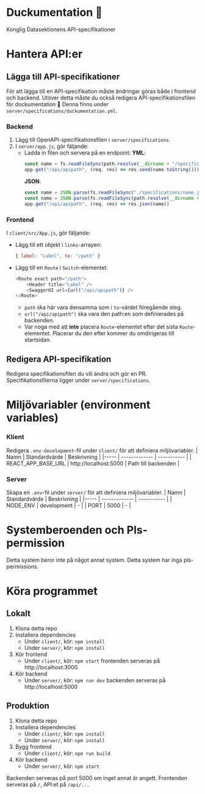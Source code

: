 # Duckumentation :duck:
Konglig Datasektionens API-specifikationer

# Hantera API:er
## Lägga till API-specifikationer
För att lägga till en API-specifikation måste ändringar göras både i frontend och backend. Utöver detta måste du också redigera API-specifikationsfilen för dockumentation :100: Denna finns under `server/specifications/duckumentation.yml`.

### Backend
1. Lägg till OpenAPI-specifikationsfilen i `server/specifications`.
2. I `server/app.js`, gör fäljande:
    - Ladda in filen och servera på en endpoint:
    **YML**:
        ```js
        const name = fs.readFileSync(path.resolve(__dirname + "/specifications/name.yml"))
        app.get("/api/apipath", (req, res) => res.send(name.toString()))
        ```
        **JSON**:
        ```js
        const name = JSON.parse(fs.readFileSync("./specifications/name.json"))
        const name = JSON.parse(fs.readFileSync(path.resolve(__dirname + "/specifications/name.json")))
        app.get("/api/apipath", (req, res) => res.json(name))
        ```

### Frontend
I `client/src/App.js`, gör fäljande:
- Lägg till ett objekt i `links`-arrayen:
    ```js
    { label: "Label", to: "/path" }
    ```
    
- Lägg till en `Route` i `Switch`-elementet:
    ```js
    <Route exact path="/path">
        <Header title="Label" />
        <SwaggerUI url={url("/api/apipath")} />
    </Route>
    ```
    - `path` ska här vara densamma som i `to`-värdet föregående steg.
    - `url("/api/apipath")` ska vara den path:en som definierades på backenden.
    - Var noga med att **inte** placera `Route`-elementet efter det sista `Route`-elementet. Placerar du den efter kommer du omdirigeras till startsidan.

## Redigera API-specifikation
Redigera specifikationsfilen du vill ändra och gör en PR. Specifikationsfilerna ligger under `server/specifications`.

# Miljövariabler (environment variables)
### Klient
Redigera `.env-development`-fil under `client/` för att definiera miljövariabler.
| Namn | Standardvärde | Beskrivning |
|----- | ------------- | ----------- |
| REACT_APP_BASE_URL | http://localhost:5000 | Path till backenden |

### Server
Skapa en `.env`-fil under `server/` för att definiera miljövariabler.
| Namn | Standardvärde | Beskrivning |
|----- | ------------- | ----------- |
| NODE_ENV | development | - |
| PORT | 5000 | - |

# Systemberoenden och Pls-permission
Detta system beror inte på något annat system. Detta system har inga pls-permissions.

# Köra programmet
## Lokalt
1. Klona detta repo
2. Installera dependencies
    - Under `client/`, kör:
    `npm install`
    - Under `server/`, kör:
    `npm install`
3. Kör frontend
    - Under `client/`, kör:
    `npm start`
    frontenden serveras på http://localhost:3000
3. Kör backend
    - Under `server/`, kör:
    `npm run dev`
    backenden serveras på http://localhost:5000

## Produktion
1. Klona detta repo
2. Installera dependencies
    - Under `client/`, kör:
    `npm install`
    - Under `server/`, kör:
    `npm install`
3. Bygg frontend
    - Under `client/`, kör:
    `npm run build`
3. Kör backend
    - Under `server/`, kör:
    `npm start`

Backenden serveras på port 5000 om inget annat är angett.
Frontenden serveras på `/`, API:et på `/api/...`


